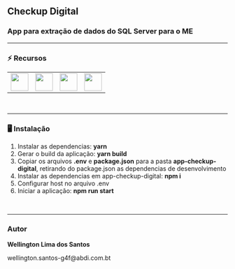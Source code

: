 ## Checkup Digital
### App para extração de dados do SQL Server para o ME
<hr>

### :zap: Recursos
<table>
 <tr>
  <td><img src="https://cdn.jsdelivr.net/gh/devicons/devicon/icons/typescript/typescript-original.svg" width="40" height="40"/></td>
  <td><img src="https://cdn.jsdelivr.net/gh/devicons/devicon/icons/nodejs/nodejs-original.svg" width="40" height="40"/></td>
  <td><img src="https://cdn.jsdelivr.net/gh/devicons/devicon/icons/express/express-original-wordmark.svg" width="40" height="40"/></td>
  <td><img src="https://cdn.jsdelivr.net/gh/devicons/devicon/icons/microsoftsqlserver/microsoftsqlserver-plain-wordmark.svg" width="40" height="40"/></td>
 </tr>
</table>
<br>
<hr>

### :desktop_computer: Instalação
 
 1. Instalar as dependencias: <b>yarn</b>
 2. Gerar o build da aplicação: <b>yarn build</b>
 3. Copiar os arquivos <b>.env</b> e <b>package.json</b> para a pasta <b>app-checkup-digital</b>, retirando do package.json as dependencias de desenvolvimento
 4. Instalar as dependencias em app-checkup-digital: <b>npm i</b>
 5. Configurar host no arquivo .env
 6. Iniciar a aplicação: <b>npm run start</b>
<br>
<hr>

### Autor
 <p><b>Wellington Lima dos Santos</b>
 <p>wellington.santos-g4f@abdi.com.bt</b>
